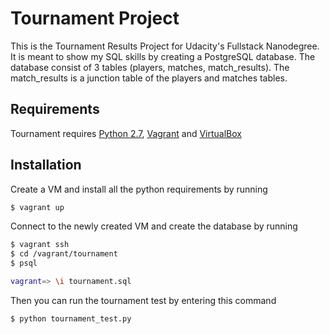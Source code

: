 # Tournament Project
This is the Tournament Results Project for Udacity's Fullstack Nanodegree. It is meant to show my SQL skills by creating
a PostgreSQL database. The database consist of 3 tables (players, matches, match_results). The match_results is a 
junction table of the players and matches tables. 

## Requirements
Tournament requires [Python 2.7](https://www.python.org/), [Vagrant](https://www.vagrantup.com/) and 
[VirtualBox](https://www.virtualbox.org/wiki/VirtualBox)

## Installation
Create a VM and install all the python requirements by running  
```sh
$ vagrant up
```  

Connect to the newly created VM and create the database by running  
```sh
$ vagrant ssh
$ cd /vagrant/tournament
$ psql

vagrant=> \i tournament.sql
```  

Then you can run the tournament test by entering this command  
```sh
$ python tournament_test.py
```
